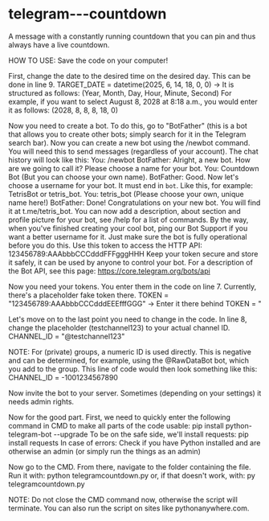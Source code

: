# telegram---countdown
A message with a constantly running countdown that you can pin and thus always have a live countdown.


HOW TO USE:
Save the code on your computer!

First, change the date to the desired time on the desired day. This can be done in line 9.
TARGET_DATE = datetime(2025, 6, 14, 18, 0, 0)
-> It is structured as follows: (Year, Month, Day, Hour, Minute, Second)
For example, if you want to select August 8, 2028 at 8:18 a.m., you would enter it as follows: (2028, 8, 8, 8, 18, 0)

Now you need to create a bot.
To do this, go to "BotFather" (this is a bot that allows you to create other bots; simply search for it in the Telegram search bar). Now you can create a new bot using the /newbot command. You will need this to send messages (regardless of your account).
The chat history will look like this:
You: /newbot
BotFather: Alright, a new bot. How are we going to call it? Please choose a name for your bot.
You: Countdown Bot (But you can choose your own name).
BotFather: Good. Now let's choose a username for your bot. It must end in `bot`. Like this, for example: TetrisBot or tetris_bot.
You: tetris_bot (Please choose your own, unique name here!)
BotFather: Done! Congratulations on your new bot. You will find it at t.me/tetris_bot. You can now add a description, about section and profile picture for your bot, see /help for a list of commands. By the way, when you've finished creating your cool bot, ping our Bot Support if you want a better username for it. Just make sure the bot is fully operational before you do this.
Use this token to access the HTTP API:
123456789:AAAbbbCCCdddFFFgggHHH
Keep your token secure and store it safely, it can be used by anyone to control your bot.
For a description of the Bot API, see this page: https://core.telegram.org/bots/api

Now you need your tokens.
You enter them in the code on line 7. Currently, there's a placeholder fake token there.
TOKEN = "123456789:AAAbbbCCCdddEEEfffGGG"
-> Enter it there behind TOKEN = "

Let's move on to the last point you need to change in the code.
In line 8, change the placeholder (testchannel123) to your actual channel ID.
CHANNEL_ID = "@testchannel123"

NOTE: For (private) groups, a numeric ID is used directly. This is negative and can be determined, for example, using the @RawDataBot bot, which you add to the group.
This line of code would then look something like this:
CHANNEL_ID = -1001234567890

Now invite the bot to your server. Sometimes (depending on your settings) it needs admin rights.


Now for the good part. 
First, we need to quickly enter the following command in CMD to make all parts of the code usable:
pip install python-telegram-bot --upgrade
To be on the safe side, we'll install requests:
pip install requests
In case of errors: Check if you have Python installed and are otherwise an admin (or simply run the things as an admin)

Now go to the CMD. From there, navigate to the folder containing the file. Run it with:
python telegramcountdown.py
or, if that doesn't work, with: py telegramcountdown.py

NOTE: Do not close the CMD command now, otherwise the script will terminate.
You can also run the script on sites like pythonanywhere.com.
